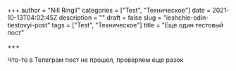 +++
author = "Nill Ringil"
categories = ["Test", "Техническое"]
date = 2021-10-13T04:02:45Z
description = ""
draft = false
slug = "ieshchie-odin-tiestovyi-post"
tags = ["Test", "Техническое"]
title = "Еще один тестовый пост"

+++


Что-то в Телеграм пост не прошел, проверяем еще разок

